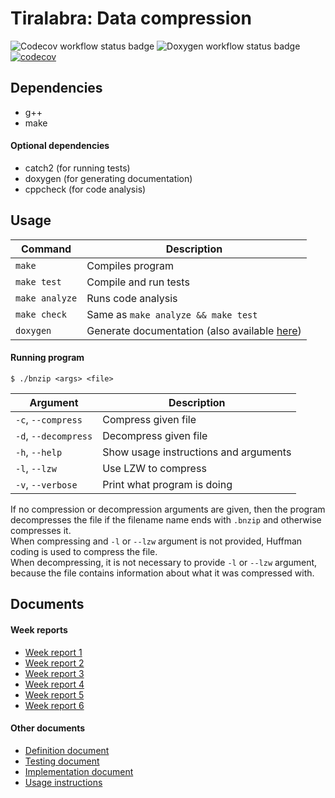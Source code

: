 # Tiralabra: Data compression
![Codecov workflow status badge](https://github.com/bntti/tiralabra/actions/workflows/codecov.yml/badge.svg)
![Doxygen workflow status badge](https://github.com/bntti/tiralabra/actions/workflows/doxygen.yml/badge.svg)
[![codecov](https://codecov.io/gh/bntti/tiralabra/branch/main/graph/badge.svg?token=UUM7HC26G1)](https://codecov.io/gh/bntti/tiralabra)

## Dependencies
 - g++
 - make
#### Optional dependencies
 - catch2 (for running tests)
 - doxygen (for generating documentation)
 - cppcheck (for code analysis)

## Usage
| Command        | Description                                                                       |
| -------------- | --------------------------------------------------------------------------------- |
| `make`         | Compiles program                                                                  |
| `make test`    | Compile and run tests                                                             |
| `make analyze` | Runs code analysis                                                                |
| `make check`   | Same as `make analyze && make test`                                               |
| `doxygen`      | Generate documentation (also available [here](https://bntti.github.io/tiralabra)) |

#### Running program
```
$ ./bnzip <args> <file>
```
| Argument             | Description                           |
| -------------------- | ------------------------------------- |
| `-c`, `--compress`   | Compress given file                   |
| `-d`, `--decompress` | Decompress given file                 |
| `-h`, `--help`       | Show usage instructions and arguments |
| `-l`, `--lzw`        | Use LZW to compress                   |
| `-v`, `--verbose`    | Print what program is doing           |

If no compression or decompression arguments are given, then the program decompresses the file if the filename name ends with `.bnzip` and otherwise compresses it.  
When compressing and `-l` or `--lzw` argument is not provided, Huffman coding is used to compress the file.  
When decompressing, it is not necessary to provide `-l` or `--lzw` argument, because the file contains information about what it was compressed with.

## Documents
#### Week reports
- [Week report 1](./documentation/week-report-1.md)
- [Week report 2](./documentation/week-report-2.md)
- [Week report 3](./documentation/week-report-3.md)
- [Week report 4](./documentation/week-report-4.md)
- [Week report 5](./documentation/week-report-5.md)
- [Week report 6](./documentation/week-report-6.md)

#### Other documents
- [Definition document](./documentation/definition-document.md)
- [Testing document](./documentation/testing-document.md)
- [Implementation document](./documentation/Implementation-document.md)
- [Usage instructions](./documentation/usage-instructions.md)
